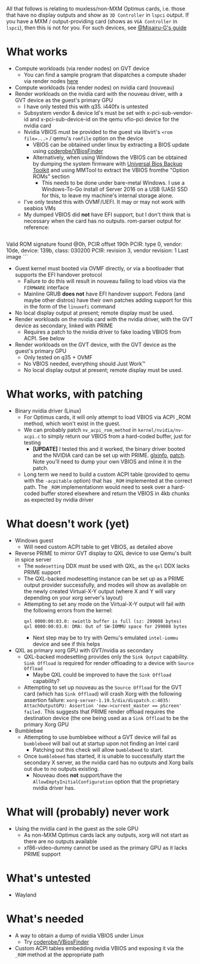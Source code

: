 All that follows is relating to muxless/non-MXM Optimus cards, i.e. those that
have no display outputs and show as `3D Controller` in `lspci` output. If you
have a MXM / output-providing card (shows as `VGA Controller` in `lspci`), then
this is not for you. For such devices, see
[@Misairu-G's guide](https://gist.github.com/Misairu-G/616f7b2756c488148b7309addc940b28)

# What works
* Compute workloads (via render nodes) on GVT device
  * You can find a sample program that dispatches a compute shader via render
    nodes [here](https://github.com/elima/gpu-playground/tree/master/render-nodes-minimal)
* Compute workloads (via render nodes) on nvidia card (nouveau)
* Render workloads on the nvidia card with the nouveau driver, with a GVT device
  as the guest's primary GPU
  * I have only tested this with q35. i440fx is untested
  * Subsystem vendor & device Id's must be set with x-pci-sub-vendor-id and
    x-pci-sub-device-id on the qemu vfio-pci device for the nvidia card
  * Nvidia VBIOS must be provided to the guest via libvirt's `<rom file=...>` /
    qemu's `romfile` option on the device
    * VBIOS can be obtained under linux by extracting a BIOS update using [coderobe/VBiosFinder](https://github.com/coderobe/VBiosFinder)
    * Alternatively, when using Windows the VBIOS can be obtained by dumping the system firmware with
      [Universal Bios Backup Toolkit](https://forums.mydigitallife.net/threads/universal-bios-backup-toolkit.9856/)
      and using MMTool to extract the VBIOS fromthe "Option ROMs" section
      * This needs to be done under bare-metal Windows. I use a Windows-To-Go
        install of Server 2016 on a USB (UAS) SSD for this, to leave my
        machine's internal storage alone.
  * I've only tested this with OVMF/UEFI. It may or may not work with seabios
    VMs
  * My dumped VBIOS did **not** have EFI support, but I don't think that is
    necessary when the card has no outputs. rom-parser output for reference:
    ```
Valid ROM signature found @0h, PCIR offset 190h
	PCIR: type 0, vendor: 10de, device: 139b, class: 030200
	PCIR: revision 3, vendor revision: 1
	Last image
    ```
  * Guest kernel must booted via OVMF directly, or via a bootloader that
    supports the EFI handover protocol
    * Failure to do this will result in nouveau failing to load vbios via the
      `FIRMWARE` interface
    * Mainline GRUB **does not** have EFI handover support. Fedora (and maybe
      other distros) have their own patches adding support for this in the form
      of the `linuxefi` command
  * No local display output at present; remote display must be used.
* Render workloads on the nvidia card with the nvidia driver, with the GVT
  device as secondary, linked with PRIME
  * Requires a patch to the nvidia driver to fake loading VBIOS from ACPI. See
    below
* Render workloads on the GVT device, with the GVT device as the guest's primary
  GPU
  * Only tested on q35 + OVMF
  * No VBIOS needed, everything should Just Work™
  * No local display output at present; remote display must be used.

# What works, with patching
* Binary nvidia driver (Linux)
  * For Optimus cards, it will only attempt to load VBIOS via ACPI \_ROM method,
    which won't exist in the guest.
  * We can probably patch `nv_acpi_rom_method` in `kernel/nvidia/nv-acpi.c` to
    simply return our VBIOS from a hard-coded buffer, just for testing
    * **[UPDATE]** I tested this and it worked, the binary driver booted and the
      NVIDIA card can be set up with PRIME. [glxinfo](glxinfo-nvidia-guest),
			[patch](nvidia-firmware-hack.patch). Note you'll need to dump your own VBIOS and
			inline it in the patch.
  * Long term we need to build a custom ACPI table (provided to qemu with the
    `-acpitable` option) that has `_ROM` implemented at the correct path. The
    `_ROM` implementationm would need to seek over a hard-coded buffer stored
    elsewhere and return the VBIOS in 4kb chunks as expected by nvidia driver

# What doesn't work (yet)
* Windows guest
  * Will need custom ACPI table to get VBIOS, as detailed above
* Reverse PRIME to mirror GVT display to QXL device to use Qemu's built in spice
  server
  * The `modesetting` DDX must be used with QXL, as the `qxl` DDX lacks PRIME
    support
  * The QXL-backed modesetting instance can be set up as a PRIME output provider
    successfully, and modes will show as available on the newly created
    Virtual-X-Y output (where X and Y will vary depending on your xorg server's
    layout)
  * Attempting to set any mode on the Virtual-X-Y output will fail with the
   following errors from the kernel:
    ```
    qxl 0000:00:03.0: swiotlb buffer is full (sz: 299008 bytes)
    qxl 0000:00:03.0: DMA: Out of SW-IOMMU space for 299008 bytes
    ```
    * Next step may be to try with Qemu's emulated `intel-iommu` device and see
      if this helps
* QXL as primary xorg GPU with GVT/nvidia as secondary
  * QXL-backed modesetting provides only the `Sink Output` capability. `Sink
    Offload` is required for render offloading to a device with `Source Offload`
    * Maybe QXL could be improved to have the `Sink Offload` capability?
  * Attempting to set up nouveau as the `Source Offload` for the GVT card (which
    has `Sink Offload`) will crash Xorg with the following assertion failure:
    `xorg-server-1.19.5/dix/dispatch.c:4035: AttachOutputGPU: Assertion 'new->current_master == pScreen' failed.`
    This suggests that PRIME render offload requires the destination device (the
    one being used as a `Sink Offload` to be the primary Xorg GPU
* Bumblebee
  * Attempting to use bumblebee without a GVT device will fail as `bumblebeed`
    will bail out at startup upon not finding an Intel card
    * Patching out this check will allow `bumblebeed` to start.
  * Once `bumblebeed` has started, it is unable to successfully start the
    secondary X server, as the nvidia card has no outputs and Xorg bails out due
    to no outputs existing.
    * Nouveau does **not** support/have the `AllowEmptyInitialConfiguration`
      option that the proprietary nvidia driver has.

# What will (probably) never work
* Using the nvidia card in the guest as the sole GPU
  * As non-MXM Optimus cards lack any outputs, xorg will not start as there are
    no outputs available
  * xf86-video-dummy cannot be used as the primary GPU as it lacks PRIME support

# What's untested
* Wayland

# What's needed
* A way to obtain a dump of nvidia VBIOS under Linux
  * Try [coderobe/VBiosFinder](https://github.com/coderobe/VBiosFinder)
* Custom ACPI tables embedding nvidia VBIOS and exposing it via the `_ROM`
  method at the appropriate path

